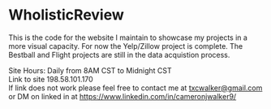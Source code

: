 ﻿# WholisticReview

This is the code for the website I maintain to showcase my projects in a more visual capacity. For now the Yelp/Zillow project is complete. The Bestball and Flight projects are still in the data acquistion process.


Site Hours: Daily from 8AM CST to Midnight CST  
Link to site 198.58.101.170  
If link does not work please feel free to contact me at txcwalker@gmail.com or DM on linked in at https://www.linkedin.com/in/cameronjwalker9/

